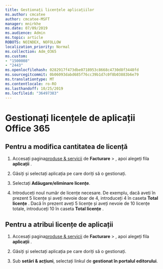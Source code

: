```yaml
---
title: Gestionați licențele aplicațiilor
ms.author: cmcatee
author: cmcatee-MSFT
manager: mnirkhe
ms.date: 07/09/2019
ms.audience: Admin
ms.topic: article
ROBOTS: NOINDEX, NOFOLLOW
localization_priority: Normal
ms.collection: Adm_O365
ms.custom:
- "1500008"
- "2443"
ms.openlocfilehash: 0282917f473dbe0718953c8668c4730d8f3448fd
ms.sourcegitcommit: 0b06093dabd685f76cc39b1d7c0f8b03883b6e79
ms.translationtype: MT
ms.contentlocale: ro-RO
ms.lasthandoff: 10/25/2019
ms.locfileid: "36497383"
---
```

# <a name="manage-office-365-app-licenses"></a>Gestionați licențele de aplicații Office 365

## <a name="to-change-license-quantity"></a>Pentru a modifica cantitatea de licență

1. Accesați pagina[produse & servicii](https://go.microsoft.com/fwlink/p/?linkid=842054) de **Facturare** > , apoi alegeți fila **aplicații** .

2. Găsiți și selectați aplicația pe care doriți să o gestionați.  

3. Selectați **Adăugare/eliminare licențe**.

4. Introduceți noul număr de licențe necesare. De exemplu, dacă aveți în prezent 5 licențe și aveți nevoie doar de 4, introduceți 4 în caseta **Total licențe** . Dacă în prezent aveți 5 licențe și aveți nevoie de 10 licențe totale, introduceți 10 în caseta **Total licențe** .

## <a name="to-assign-app-licenses"></a>Pentru a atribui licențe de aplicații

1. Accesați pagina[produse & servicii](https://go.microsoft.com/fwlink/p/?linkid=842054) de **Facturare** > , apoi alegeți fila **aplicații** .

2. Găsiți și selectați aplicația pe care doriți să o gestionați.  

3. Sub **setări & acțiuni**, selectați linkul de **gestionat în portalul editorului**.